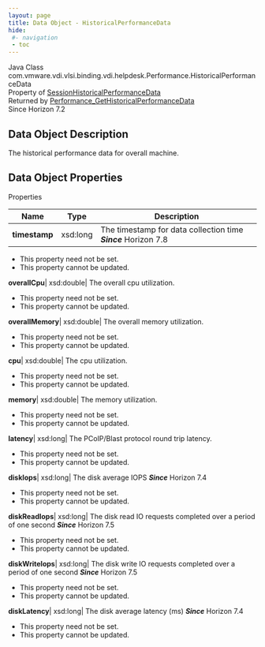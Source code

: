 ```yaml
---
layout: page
title: Data Object - HistoricalPerformanceData
hide:
 #- navigation
 - toc
---
```






Java Class
    com.vmware.vdi.vlsi.binding.vdi.helpdesk.Performance.HistoricalPerformanceData  
Property of
     [SessionHistoricalPerformanceData](vdi.helpdesk.Performance.SessionHistoricalPerformanceData.md#field_detail)  
Returned by
     [Performance_GetHistoricalPerformanceData](vdi.helpdesk.Performance.md#getHistoricalPerformanceData)  
Since 
    Horizon 7.2

## Data Object Description 

The historical performance data for overall machine. 

## Data Object Properties

Properties

Name |  Type |  Description   
---|---|---  
**timestamp**|  xsd:long|  The timestamp for data collection time  **_Since_** Horizon 7.8  


* This property need not be set.
* This property cannot be updated.

  
**overallCpu**|  xsd:double|  The overall cpu utilization.   


* This property need not be set.
* This property cannot be updated.

  
**overallMemory**|  xsd:double|  The overall memory utilization.   


* This property need not be set.
* This property cannot be updated.

  
**cpu**|  xsd:double|  The cpu utilization.   


* This property need not be set.
* This property cannot be updated.

  
**memory**|  xsd:double|  The memory utilization.   


* This property need not be set.
* This property cannot be updated.

  
**latency**|  xsd:long|  The PCoIP/Blast protocol round trip latency.   


* This property need not be set.
* This property cannot be updated.

  
**diskIops**|  xsd:long|  The disk average IOPS  **_Since_** Horizon 7.4  


* This property need not be set.
* This property cannot be updated.

  
**diskReadIops**|  xsd:long|  The disk read IO requests completed over a period of one second  **_Since_** Horizon 7.5  


* This property need not be set.
* This property cannot be updated.

  
**diskWriteIops**|  xsd:long|  The disk write IO requests completed over a period of one second  **_Since_** Horizon 7.5  


* This property need not be set.
* This property cannot be updated.

  
**diskLatency**|  xsd:long|  The disk average latency (ms)  **_Since_** Horizon 7.4  


* This property need not be set.
* This property cannot be updated.

  
  
  
   
  
  

